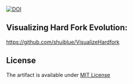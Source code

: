 [![DOI](https://zenodo.org/badge/DOI/10.1145/3377811.3380412.svg)](https://doi.org/10.1145/3377811.3380412)

## Visualizing Hard Fork Evolution:
https://github.com/shuiblue/VisualizeHardfork

## License
The artifact is available under [MIT License](https://github.com/shuiblue/ICSE20-hardfork-appendix/blob/master/LICENSE)

